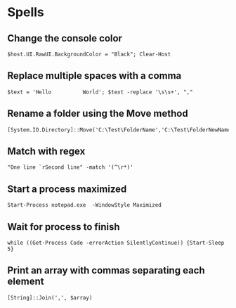 # Spells

## Change the console color

```
$host.UI.RawUI.BackgroundColor = "Black"; Clear-Host
```

## Replace multiple spaces with a comma

```
$text = 'Hello          World'; $text -replace '\s\s+', ","
```

## Rename a folder using the Move method

```
[System.IO.Directory]::Move('C:\Test\FolderName','C:\Test\FolderNewName')
```

## Match with regex

```
"One line `rSecond line" -match '(^\r*)'
````

## Start a process maximized

```
Start-Process notepad.exe  -WindowStyle Maximized
```

## Wait for process to finish

```
while ((Get-Process Code -errorAction SilentlyContinue)) {Start-Sleep 5}
```

## Print an array with commas separating each element

```
[String]::Join(',', $array)
```